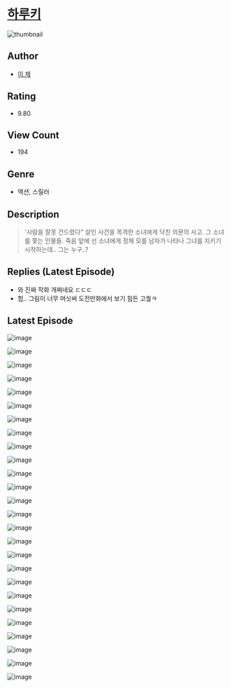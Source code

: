 # [하루키](https://comic.naver.com/challenge/list?titleId=811162)
![thumbnail](https://image-comic.pstatic.net/user_contents_data/challenge_comic/2023/05/25/upload_7149575666998129713_480x623.jpeg)

## Author
- [이 제](https://comic.naver.com/artistTitle?id=367220)

## Rating
- 9.80

## View Count
- 194

## Genre
- 액션, 스릴러

## Description
> '사람을 잘못 건드렸다" 살인 사건을 목격한 소녀에게 닥친 의문의 사고. 그 소녀를 쫓는 인물들. 죽음 앞에 선 소녀에게 정체 모를 남자가 나타나 그녀를 지키기 시작하는데.. 그는 누구..?

## Replies (Latest Episode)
- 와 진짜 작화 개쩌네요 ㄷㄷㄷ
- 헙.. 그림이 너무 머싯써 도전만화에서 보기 힘든 고퀄ㅋ

## Latest Episode
![image](https://image-comic.pstatic.net/user_contents_data/challenge_comic/2023/05/25/367220/upload_7377236162957107553.jpeg)

![image](https://image-comic.pstatic.net/user_contents_data/challenge_comic/2023/05/25/367220/upload_3617905857116005477.jpeg)

![image](https://image-comic.pstatic.net/user_contents_data/challenge_comic/2023/05/25/367220/upload_3546977666822529637.jpeg)

![image](https://image-comic.pstatic.net/user_contents_data/challenge_comic/2023/05/25/367220/upload_3774637953186358371.jpeg)

![image](https://image-comic.pstatic.net/user_contents_data/challenge_comic/2023/05/25/367220/upload_4134647935859700785.jpeg)

![image](https://image-comic.pstatic.net/user_contents_data/challenge_comic/2023/05/25/367220/upload_3546638793939433009.jpeg)

![image](https://image-comic.pstatic.net/user_contents_data/challenge_comic/2023/05/25/367220/upload_7149295290663657781.jpeg)

![image](https://image-comic.pstatic.net/user_contents_data/challenge_comic/2023/05/25/367220/upload_7221913863312388198.jpeg)

![image](https://image-comic.pstatic.net/user_contents_data/challenge_comic/2023/05/25/367220/upload_7306585943872713520.jpeg)

![image](https://image-comic.pstatic.net/user_contents_data/challenge_comic/2023/05/25/367220/upload_7305458944454320688.jpeg)

![image](https://image-comic.pstatic.net/user_contents_data/challenge_comic/2023/05/25/367220/upload_7004614078273905717.jpeg)

![image](https://image-comic.pstatic.net/user_contents_data/challenge_comic/2023/05/25/367220/upload_7292230716467065905.jpeg)

![image](https://image-comic.pstatic.net/user_contents_data/challenge_comic/2023/05/25/367220/upload_7148446687532495713.jpeg)

![image](https://image-comic.pstatic.net/user_contents_data/challenge_comic/2023/05/25/367220/upload_7293687590143746617.jpeg)

![image](https://image-comic.pstatic.net/user_contents_data/challenge_comic/2023/05/25/367220/upload_7365417508963706211.jpeg)

![image](https://image-comic.pstatic.net/user_contents_data/challenge_comic/2023/05/25/367220/upload_3977859777651107174.jpeg)

![image](https://image-comic.pstatic.net/user_contents_data/challenge_comic/2023/05/25/367220/upload_4048790157525279282.jpeg)

![image](https://image-comic.pstatic.net/user_contents_data/challenge_comic/2023/05/25/367220/upload_7161912199561426742.jpeg)

![image](https://image-comic.pstatic.net/user_contents_data/challenge_comic/2023/05/25/367220/upload_3473180452119196518.jpeg)

![image](https://image-comic.pstatic.net/user_contents_data/challenge_comic/2023/05/25/367220/upload_7221014243690177846.jpeg)

![image](https://image-comic.pstatic.net/user_contents_data/challenge_comic/2023/05/25/367220/upload_3846981601455257398.jpeg)

![image](https://image-comic.pstatic.net/user_contents_data/challenge_comic/2023/05/25/367220/upload_3979270236270833973.jpeg)

![image](https://image-comic.pstatic.net/user_contents_data/challenge_comic/2023/05/25/367220/upload_3978148944095033653.jpeg)

![image](https://image-comic.pstatic.net/user_contents_data/challenge_comic/2023/05/25/367220/upload_3833234218544161592.jpeg)

![image](https://image-comic.pstatic.net/user_contents_data/challenge_comic/2023/05/25/367220/upload_7003207604548035638.jpeg)

![image](https://image-comic.pstatic.net/user_contents_data/challenge_comic/2023/05/25/367220/upload_3832955143752725560.jpeg)
